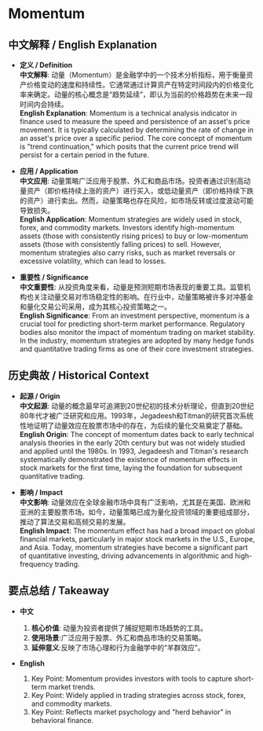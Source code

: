 # Momentum

## 中文解释 / English Explanation

* **定义 / Definition**  
  **中文解释**: 动量（Momentum）是金融学中的一个技术分析指标，用于衡量资产价格变动的速度和持续性。它通常通过计算资产在特定时间段内的价格变化率来确定。动量的核心概念是“趋势延续”，即认为当前的价格趋势在未来一段时间内会持续。  
  **English Explanation**: Momentum is a technical analysis indicator in finance used to measure the speed and persistence of an asset's price movement. It is typically calculated by determining the rate of change in an asset's price over a specific period. The core concept of momentum is "trend continuation," which posits that the current price trend will persist for a certain period in the future.

* **应用 / Application**  
  **中文应用**: 动量策略广泛应用于股票、外汇和商品市场。投资者通过识别高动量资产（即价格持续上涨的资产）进行买入，或低动量资产（即价格持续下跌的资产）进行卖出。然而，动量策略也存在风险，如市场反转或过度波动可能导致损失。  
  **English Application**: Momentum strategies are widely used in stock, forex, and commodity markets. Investors identify high-momentum assets (those with consistently rising prices) to buy or low-momentum assets (those with consistently falling prices) to sell. However, momentum strategies also carry risks, such as market reversals or excessive volatility, which can lead to losses.

* **重要性 / Significance**  
  **中文重要性**: 从投资角度来看，动量是预测短期市场表现的重要工具。监管机构也关注动量交易对市场稳定性的影响。在行业中，动量策略被许多对冲基金和量化交易公司采用，成为其核心投资策略之一。  
  **English Significance**: From an investment perspective, momentum is a crucial tool for predicting short-term market performance. Regulatory bodies also monitor the impact of momentum trading on market stability. In the industry, momentum strategies are adopted by many hedge funds and quantitative trading firms as one of their core investment strategies.

## 历史典故 / Historical Context

* **起源 / Origin**  
  **中文起源**: 动量的概念最早可追溯到20世纪初的技术分析理论，但直到20世纪80年代才被广泛研究和应用。1993年，Jegadeesh和Titman的研究首次系统性地证明了动量效应在股票市场中的存在，为后续的量化交易奠定了基础。  
  **English Origin**: The concept of momentum dates back to early technical analysis theories in the early 20th century but was not widely studied and applied until the 1980s. In 1993, Jegadeesh and Titman's research systematically demonstrated the existence of momentum effects in stock markets for the first time, laying the foundation for subsequent quantitative trading.

* **影响 / Impact**  
  **中文影响**: 动量效应在全球金融市场中具有广泛影响，尤其是在美国、欧洲和亚洲的主要股票市场。如今，动量策略已成为量化投资领域的重要组成部分，推动了算法交易和高频交易的发展。  
  **English Impact**: The momentum effect has had a broad impact on global financial markets, particularly in major stock markets in the U.S., Europe, and Asia. Today, momentum strategies have become a significant part of quantitative investing, driving advancements in algorithmic and high-frequency trading.

## 要点总结 / Takeaway

* **中文**  
  1. **核心价值**: 动量为投资者提供了捕捉短期市场趋势的工具。
  2. **使用场景**:广泛应用于股票、外汇和商品市场的交易策略。
  3. **延伸意义**:反映了市场心理和行为金融学中的“羊群效应”。

* **English**  
  1. Key Point: Momentum provides investors with tools to capture short-term market trends.
  2. Key Point: Widely applied in trading strategies across stock, forex, and commodity markets.
  3. Key Point: Reflects market psychology and "herd behavior" in behavioral finance.